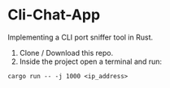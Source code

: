 # Cli-Chat-App

Implementing a CLI port sniffer tool in Rust.

1. Clone / Download this repo.
2. Inside the project open a terminal and run:

```
cargo run -- -j 1000 <ip_address>
```
